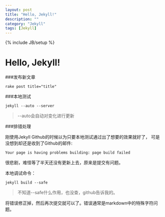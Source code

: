 ```yaml
---
layout: post
title: "Hello, Jekyll!"
description: ""
category: "Jekyll"
tags: [Jekyll]
---
```

{% include JB/setup %}


Hello, Jekyll!
====


###发布新文章

    rake post title="title"

###本地测试

    jekyll --auto --server
>--auto会自动对变化进行更新

###排错处理

刚使用Jekyll Github的时候以为只要本地测试通过出了想要的效果就好了，
可是没想到却还是收到了Github的邮件:

    Your page is having problems building: page build failed

很悲剧，难怪等了半天还没有更新上去，原来是提交有问题。

本地调试命令：

    jekyll build --safe
>不知道--safe什么作用，也没查，github告诉我的。

将错误修正掉，然后再次提交就可以了。错误通常是markdown中的特殊字符问题。
